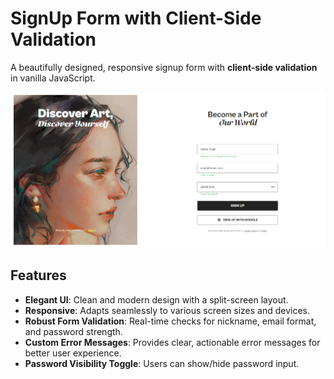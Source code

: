 # SignUp Form with Client-Side Validation

A beautifully designed, responsive signup form with **client-side validation** in vanilla JavaScript.

![SignUp Form Screenshot](Assets/Images/ss.png)

## Features

- **Elegant UI**: Clean and modern design with a split-screen layout.
- **Responsive**: Adapts seamlessly to various screen sizes and devices.
- **Robust Form Validation**: Real-time checks for nickname, email format, and password strength.
- **Custom Error Messages**: Provides clear, actionable error messages for better user experience.
- **Password Visibility Toggle**: Users can show/hide password input.